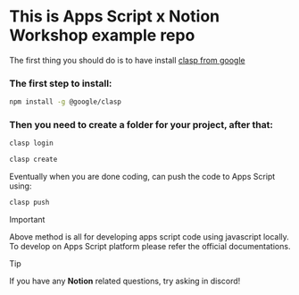 # This is Apps Script x Notion Workshop example repo
The first thing you should do is to have install [clasp from google](https://github.com/google/clasp)

### The first step to install:
```bash
npm install -g @google/clasp
```
### Then you need to create a folder for your project, after that:
```bash
clasp login
```
```bash
clasp create
```

Eventually when you are done coding, can push the code to Apps Script using:
```bash
clasp push
```

> [!IMPORTANT]  
> Above method is all for developing apps script code using javascript locally.
> To develop on Apps Script platform please refer the official documentations.

> [!TIP]
> If you have any **Notion** related questions, try asking in discord! 
